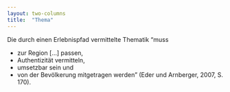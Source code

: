 ```yaml
---
layout: two-columns
title:  "Thema"
---
```

Die durch einen Erlebnispfad vermittelte Thematik “muss

* zur Region […] passen,
* Authentizität vermitteln,
* umsetzbar sein und
* von der Bevölkerung mitgetragen werden” (Eder und Arnberger, 2007, S. 170).
